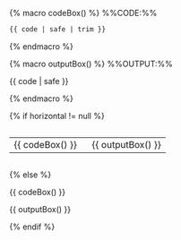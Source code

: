<!-- This boilerplate is similar to codeAndOutput.md but specific for fenced code syntax. -->
<!-- We need 4 backticks to make a fenced code block of fenced code block code -->
<!-- Syntax coloring is fixed to Markdown because it is Markdown fenced code syntax -->
<!-- Has 2 variables. -->
<!-- `code` - The MarkBind code content in this variable will appear in a code block containing the code, -->
<!--          and as rendered output of the code. The code cannot start or end with empty lines due to `trim` -->
<!-- `horizontal` (optional) - If the code and output is horizontally laid out. A non-empty input will result in a horizontal layout-->

{% macro codeBox() %}
%%CODE:%%
<div class="indented">

````markdown
{{ code | safe | trim }}
````
</div>
{% endmacro %}

{% macro outputBox() %}
%%OUTPUT:%%
<div class="indented">

<box border-left-color="grey" background-color="var(--bg-primary)">

{{ code | safe }}
</box>
</div>
{% endmacro %}

{% if horizontal != null %}
<div style="overflow-x: auto">
<table style="width: 100%">
<tbody>
<tr>
<td style="width: 50%">
{{ codeBox() }}
</td>
<td style="width: 50%">
{{ outputBox() }}
</td>
</tr>
</tbody>
</table>
</div>

{% else %}

{{ codeBox() }}

{{ outputBox() }}

{% endif %}
